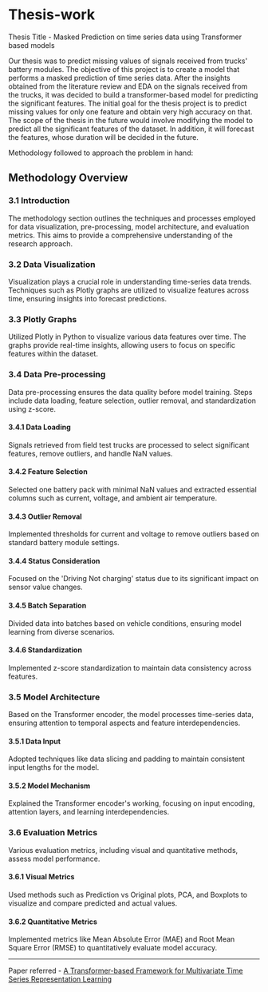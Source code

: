 # Thesis-work
Thesis Title - Masked Prediction on time series data using Transformer based models

Our thesis was to predict missing values of signals received from trucks' battery modules. The objective of this project is to create a model that performs a masked prediction of time series data. After the insights obtained from the literature review and EDA on the signals received from the trucks, it was decided to build a transformer-based model for predicting the significant features. The initial goal for the thesis project is to predict missing values for only one feature and obtain very high accuracy on that. The scope of the thesis in the future would involve modifying the model to predict all the significant features of the dataset. In addition, it will forecast the features, whose duration will be decided in the future.

Methodology followed to approach the problem in hand:

## Methodology Overview

### 3.1 Introduction
The methodology section outlines the techniques and processes employed for data visualization, pre-processing, model architecture, and evaluation metrics. This aims to provide a comprehensive understanding of the research approach.

### 3.2 Data Visualization
Visualization plays a crucial role in understanding time-series data trends. Techniques such as Plotly graphs are utilized to visualize features across time, ensuring insights into forecast predictions.

### 3.3 Plotly Graphs
Utilized Plotly in Python to visualize various data features over time. The graphs provide real-time insights, allowing users to focus on specific features within the dataset.

### 3.4 Data Pre-processing
Data pre-processing ensures the data quality before model training. Steps include data loading, feature selection, outlier removal, and standardization using z-score.

#### 3.4.1 Data Loading
Signals retrieved from field test trucks are processed to select significant features, remove outliers, and handle NaN values.

#### 3.4.2 Feature Selection
Selected one battery pack with minimal NaN values and extracted essential columns such as current, voltage, and ambient air temperature.

#### 3.4.3 Outlier Removal
Implemented thresholds for current and voltage to remove outliers based on standard battery module settings.

#### 3.4.4 Status Consideration
Focused on the 'Driving Not charging' status due to its significant impact on sensor value changes.

#### 3.4.5 Batch Separation
Divided data into batches based on vehicle conditions, ensuring model learning from diverse scenarios.

#### 3.4.6 Standardization
Implemented z-score standardization to maintain data consistency across features.

### 3.5 Model Architecture
Based on the Transformer encoder, the model processes time-series data, ensuring attention to temporal aspects and feature interdependencies.

#### 3.5.1 Data Input
Adopted techniques like data slicing and padding to maintain consistent input lengths for the model.

#### 3.5.2 Model Mechanism
Explained the Transformer encoder's working, focusing on input encoding, attention layers, and learning interdependencies.

### 3.6 Evaluation Metrics
Various evaluation metrics, including visual and quantitative methods, assess model performance.

#### 3.6.1 Visual Metrics
Used methods such as Prediction vs Original plots, PCA, and Boxplots to visualize and compare predicted and actual values.

#### 3.6.2 Quantitative Metrics
Implemented metrics like Mean Absolute Error (MAE) and Root Mean Square Error (RMSE) to quantitatively evaluate model accuracy.


-------

Paper referred -  [A Transformer-based Framework for Multivariate Time Series Representation Learning](https://arxiv.org/abs/2010.02803)
